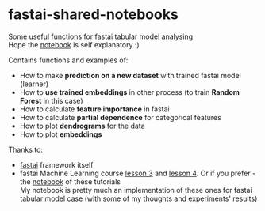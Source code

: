 # fastai-shared-notebooks

Some useful functions for fastai tabular model analysing  
Hope the [notebook](https://github.com/Pak911/fastai-shared-notebooks/blob/master/interpret_tabular.ipynb) is self explanatory :)

Contains functions and examples of:
- How to make **prediction on a new dataset** with trained fastai model (learner)
- How to **use trained embeddings** in other process (to train **Random Forest** in this case)
- How to calculate **feature importance** in fastai
- How to calculate **partial dependence** for categorical features
- How to plot **dendrograms** for the data
- How to plot **embeddings**

Thanks to:
- [fastai](https://github.com/fastai/fastai) framework itself
- fastai Machine Learning course [lesson 3](https://youtu.be/YSFG_W8JxBo?t=4048) and [lesson 4](https://www.youtube.com/watch?v=YSFG_W8JxBo). Or if you prefer - the [notebook](https://github.com/fastai/fastai/blob/master/courses/ml1/lesson2-rf_interpretation.ipynb) of these tutorials  
My notebook is pretty much an implementation of these ones for fastai tabular model case (with some of my thoughts and experiments' results)
